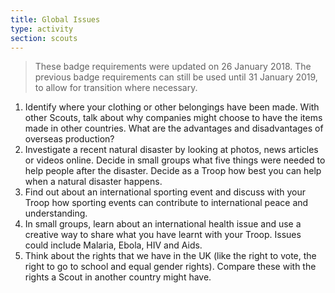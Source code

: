 ```yaml
---
title: Global Issues
type: activity
section: scouts
---
```


> These badge requirements were updated on 26 January 2018. The previous badge requirements can still be used until 31 January 2019, to allow for transition where necessary.

1. Identify where your clothing or other belongings have been made. With other Scouts, talk about why companies might choose to have the items made in other countries. What are the advantages and disadvantages of overseas production?
1. Investigate a recent natural disaster by looking at photos, news articles or videos online. Decide in small groups what five things were needed to help people after the disaster. Decide as a Troop how best you can help when a natural disaster happens.
1. Find out about an international sporting event and discuss with your Troop how sporting events can contribute to international peace and understanding.
1. In small groups, learn about an international health issue and use a creative way to share what you have learnt with your Troop. Issues could include Malaria, Ebola, HIV and Aids.
1. Think about the rights that we have in the UK (like the right to vote, the right to go to school and equal gender rights). Compare these with the rights a Scout in another country might have.